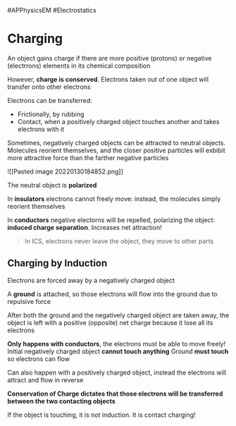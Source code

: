 
#APPhysicsEM #Electrostatics 

# Charging

An object gains charge if there are more positive (protons) or negative (electrrons) elements in its chemical composition

However, **charge is conserved**. Electrons taken out of one object will transfer onto other electrons

Electrons can be transferred:

- Frictionally, by rubbing
- Contact, when a positively charged object touches another and takes electrons with it

Sometimes, negatively charged objects can be attracted to neutral objects. Molecules reorient themselves, and the closer positive particles will exbibit more attractive force than the farther negative particles

![[Pasted image 20220130184852.png]]

The neutral object is **polarized**

In **insulators** electrons cannot freely move: instead, the molecules simply reorient themselves

In **conductors** negative electorns will be repelled, polarizing the object: **induced charge separation**. Increases net attraction!

> In ICS, electrons never leave the object, they move to other parts

## Charging by Induction

Electrons are forced away by a negatively charged object

A **ground** is attached, so those electrons will flow into the ground due to repulsive force

After both the ground and the negatively charged object are taken away, the object is left with a positive (opposite) net charge because it lose all its electrons

**Only happens with conductors**, the electrons must be able to move freely!
Initial negatively charged object **cannot touch anything**
Ground **must touch** so electrons can flow

Can also happen with a positively charged object, instead the electrons will attract and flow in reverse

**Conservation of Charge dictates that those electrons will be transferred between the two contacting objects**

If the object is touching, it is not induction. It is contact charging!
